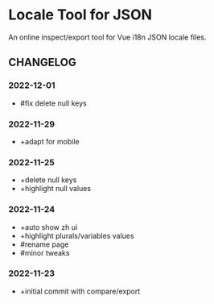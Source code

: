 # Locale Tool for JSON

An online inspect/export tool for Vue i18n JSON locale files.

## CHANGELOG

### 2022-12-01

- #fix delete null keys

### 2022-11-29

- +adapt for mobile

### 2022-11-25

- +delete null keys
- +highlight null values

### 2022-11-24

- +auto show zh ui
- +highlight plurals/variables values
- #rename page
- #minor tweaks

### 2022-11-23

- +initial commit with compare/export
